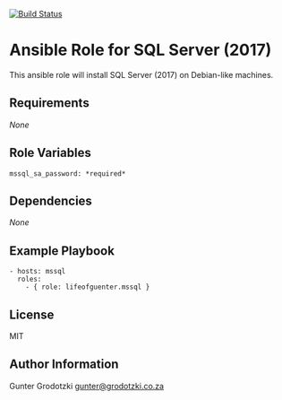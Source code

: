 [![Build Status](https://travis-ci.org/lifeofguenter/ansible-role-mssql.svg?branch=master)](https://travis-ci.org/lifeofguenter/ansible-role-mssql)

# Ansible Role for SQL Server (2017)

This ansible role will install SQL Server (2017) on Debian-like machines.

## Requirements

_None_

## Role Variables

```
mssql_sa_password: *required*
```

## Dependencies

_None_

## Example Playbook

```
- hosts: mssql
  roles:
    - { role: lifeofguenter.mssql }
```

## License

MIT

## Author Information

Gunter Grodotzki <gunter@grodotzki.co.za>
